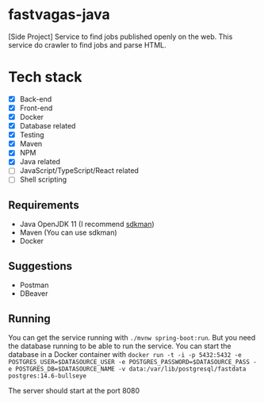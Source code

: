 # fastvagas-java
[Side Project] Service to find jobs published openly on the web. This service do crawler to find jobs and parse HTML.

# Tech stack
- [x] Back-end
- [x] Front-end
- [x] Docker
- [x] Database related
- [x] Testing
- [x] Maven
- [x] NPM
- [x] Java related
- [ ] JavaScript/TypeScript/React related
- [ ] Shell scripting

## Requirements

- Java OpenJDK 11 (I recommend [sdkman](https://sdkman.io/install))
- Maven (You can use sdkman)
- Docker

## Suggestions

- Postman
- DBeaver

## Running

You can get the service running with `./mvnw spring-boot:run`. But you
need the database running to be able to run the service. You can start
the database in a Docker container with `docker run -t -i -p 5432:5432
-e POSTGRES_USER=$DATASOURCE_USER -e POSTGRES_PASSWORD=$DATASOURCE_PASS
-e POSTGRES_DB=$DATASOURCE_NAME -v data:/var/lib/postgresql/fastdata postgres:14.6-bullseye`

The server should start at the port 8080
